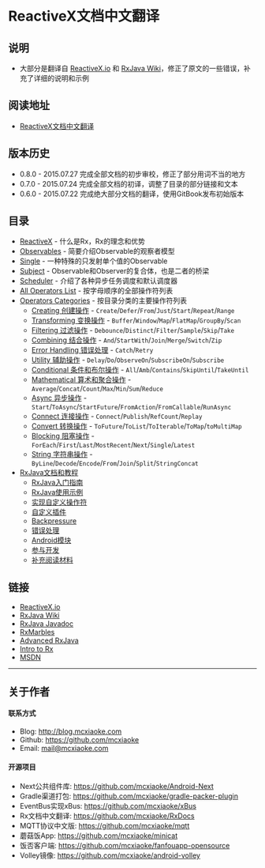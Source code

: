 # ReactiveX文档中文翻译

## 说明

* 大部分是翻译自 [ReactiveX.io](http://reactivex.io/) 和 [RxJava Wiki](https://github.com/ReactiveX/rxjava/wiki)，修正了原文的一些错误，补充了详细的说明和示例

## 阅读地址

* [ReactiveX文档中文翻译](http://mcxiaoke.gitbooks.io/rxdocs/content/)

## 版本历史

* 0.8.0 - 2015.07.27 完成全部文档的初步审校，修正了部分用词不当的地方
* 0.7.0 - 2015.07.24 完成全部文档的初译，调整了目录的部分链接和文本
* 0.6.0 - 2015.07.22 完成绝大部分文档的翻译，使用GitBook发布初始版本

## 目录

* [ReactiveX](Intro.md) - 什么是Rx，Rx的理念和优势
* [Observables](Observables.md) - 简要介绍Observable的观察者模型
* [Single](Single.md) - 一种特殊的只发射单个值的Observable
* [Subject](Subject.md) - Observable和Observer的复合体，也是二者的桥梁
* [Scheduler](Scheduler.md) - 介绍了各种异步任务调度和默认调度器
* [All Operators List](All-Operators-List.md) - 按字母顺序的全部操作符列表
* [Operators Categories](Operators.md) - 按目录分类的主要操作符列表
  * [Creating 创建操作](operators/Creating-Observables.md) - `Create`/`Defer`/`From`/`Just`/`Start`/`Repeat`/`Range`
  * [Transforming 变换操作](operators/Transforming-Observables.md) - `Buffer`/`Window`/`Map`/`FlatMap`/`GroupBy`/`Scan`
  * [Filtering 过滤操作](operators/Filtering-Observables.md) - `Debounce`/`Distinct`/`Filter`/`Sample`/`Skip`/`Take`
  * [Combining 结合操作](operators/Combining-Observables.md) - `And`/`StartWith`/`Join`/`Merge`/`Switch`/`Zip`
  * [Error Handling 错误处理](operators/Error-Handling-Operators.md) - `Catch`/`Retry`
  * [Utility 辅助操作](operators/Observable-Utility-Operators.md) - `Delay`/`Do`/`ObserveOn`/`SubscribeOn`/`Subscribe`
  * [Conditional 条件和布尔操作](operators/Conditional-and-Boolean-Operators.md) - `All`/`Amb`/`Contains`/`SkipUntil`/`TakeUntil`
  * [Mathematical 算术和聚合操作](operators/Mathematical-and-Aggregate-Operators.md) - `Average`/`Concat`/`Count`/`Max`/`Min`/`Sum`/`Reduce`
  * [Async 异步操作](operators/Async-Operators.md) - `Start`/`ToAsync`/`StartFuture`/`FromAction`/`FromCallable`/`RunAsync`
  * [Connect 连接操作](operators/Connectable-Observable-Operators.md) - `Connect`/`Publish`/`RefCount`/`Replay`
  * [Convert 转换操作](operators/To.md) - `ToFuture`/`ToList`/`ToIterable`/`ToMap`/`toMultiMap`
  * [Blocking 阻塞操作](operators/Blocking-Observable-Operators.md) - `ForEach`/`First`/`Last`/`MostRecent`/`Next`/`Single`/`Latest`
  * [String 字符串操作](operators/String-Observables.md) - `ByLine`/`Decode`/`Encode`/`From`/`Join`/`Split`/`StringConcat`
* [RxJava文档和教程](Topics.md)
  * [RxJava入门指南](topics/Getting-Started.md)
  * [RxJava使用示例](topics/How-To-Use-RxJava.md)
  * [实现自定义操作符](topics/Implementing-Your-Own-Operators.md)
  * [自定义插件](topics/Plugins.md)
  * [Backpressure](topics/Backpressure.md)
  * [错误处理](topics/Error-Handling.md)
  * [Android模块](topics/The-RxJava-Android-Module.md)
  * [参与开发](topics/How-to-Contribute.md)
  * [补充阅读材料](topics/Additional-Reading.md)


## 链接

* [ReactiveX.io](http://reactivex.io/intro.html)
* [RxJava Wiki](https://github.com/ReactiveX/RxJava/wiki)
* [RxJava Javadoc](http://reactivex.io/RxJava/javadoc/)
* [RxMarbles](http://rxmarbles.com/)
* [Advanced RxJava](http://akarnokd.blogspot.com/)
* [Intro to Rx](http://www.introtorx.com/content/v1.0.10621.0/01_WhyRx.html)
* [MSDN](https://msdn.microsoft.com/en-us/data/gg577609.aspx)


------

## 关于作者

#### 联系方式
* Blog: <http://blog.mcxiaoke.com>
* Github: <https://github.com/mcxiaoke>
* Email: [mail@mcxiaoke.com](mailto:mail@mcxiaoke.com)

#### 开源项目

* Next公共组件库: <https://github.com/mcxiaoke/Android-Next>
* Gradle渠道打包: <https://github.com/mcxiaoke/gradle-packer-plugin>
* EventBus实现xBus: <https://github.com/mcxiaoke/xBus>
* Rx文档中文翻译: <https://github.com/mcxiaoke/RxDocs>
* MQTT协议中文版: <https://github.com/mcxiaoke/mqtt>
* 蘑菇饭App: <https://github.com/mcxiaoke/minicat>
* 饭否客户端: <https://github.com/mcxiaoke/fanfouapp-opensource>
* Volley镜像: <https://github.com/mcxiaoke/android-volley>



